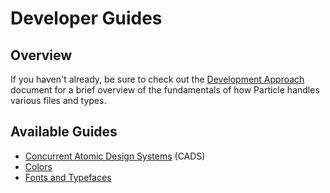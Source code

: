 # Developer Guides

## Overview

If you haven't already, be sure to check out the [Development Approach](../development/approach.md) document for a brief overview of the fundamentals of how Particle handles various files and types.

## Available Guides

* [Concurrent Atomic Design Systems](./cads.md) (CADS)
* [Colors](./colors.md)
* [Fonts and Typefaces](./fonts.md)
